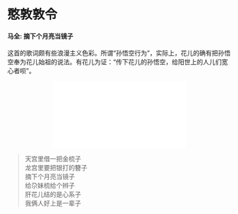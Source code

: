 # 憨敦敦令  
#### 马全: 摘下个月亮当镜子  
这首的歌词颇有些浪漫主义色彩。所谓“孙悟空行为”，实际上，花儿的确有把孙悟空奉为花儿始祖的说法。有花儿为证：“传下花儿的孙悟空，给阳世上的人儿们宽心者呗”。  
<center>
<iframe src="//player.bilibili.com/player.html?aid=45766739&bvid=BV1ob411v7Tz&cid=80201645&page=1" scrolling="no" border="0" frameborder="no" framespacing="0" allowfullscreen="true"> </iframe>
</center>

> 天宫里借一把金梳子  
> 龙宫里要把银打的簪子  
> 摘下个月亮当镜子  
> 给尕妹梳给个辫子  
> 肝花儿结的是心系子  
> 我俩人好上是一辈子  
